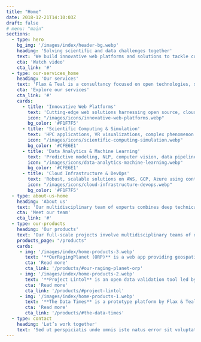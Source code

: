 ```yaml
---
title: "Home"
date: 2018-12-21T14:10:03Z
draft: false
# menu: "main"
sections:
  - type: hero
    bg_img: '/images/index/header-bg.webp'
    heading: 'Solving scientific and data challenges together'
    text: 'We build innovative web platforms and solutions to tackle complex data and scientific challenges across diverse domains. Leveraging open source technologies, cloud infrastructure, and cutting-edge approaches like machine learning and scientific computing, we collaborate with clients to develop tailored solutions that drive progress and create value.'
    cta: 'Watch video'
    cta_link: '#'
  - type: our-services_home
    heading: 'Our services'
    text: 'Flax & Teal is a consultancy focused on open technologies, serving public and private sectors through web-based solutions in computational engineering, geospatial analysis, and data science. <br> Part of the Avata Industries consortium, we build openly-licensed products and tools, often web platforms analyzing open data, geography, and physics. With industry and academic expertise, we support R&D projects, including Horizon 2020 and InnovateUK, and are certified Arches providers for cultural heritage management.'
    cta: 'Explore our services'
    cta_link: '#'
    cards:
      - title: 'Innovative Web Platforms'
        text: 'Cutting-edge web solutions harnessing open source, cloud, and advanced analytics.'
        icon: "/images/icons/innovative-web-platforms.webp"
        bg_color: '#F1F7F5'
      - title: 'Scientific Computing & Simulation'
        text: 'HPC applications, VR visualizations, complex phenomenon modeling using custom algorithms.'
        icon: "/images/icons/scientific-computing-simulation.webp"
        bg_color: '#CFE6E1'
      - title: 'Data Analytics & Machine Learning'
        text: 'Predictive modeling, NLP, computer vision, data pipelines for insights and decision-making.'
        icon: "/images/icons/data-analytics-machine-learning.webp"
        bg_color: '#CFE6E1'
      - title: 'Cloud Infrastructure & DevOps'
        text: 'Robust, scalable solutions on AWS, GCP, Azure using containers, Kubernetes, cloud-native architectures.'
        icon: "/images/icons/cloud-infrastructure-devops.webp"
        bg_color: '#F1F7F5'
  - type: about-us-home
    heading: 'About us'
    text: 'Our multidisciplinary team of experts combines deep technical knowledge with domain expertise to deliver innovative, tailored solutions. We pride ourselves on our commitment to open source collaboration, sustainable development practices, and cutting-edge research and development.'
    cta: 'Meet our team'
    cta_link: '#'
  - type: our-products
    heading: 'Our products'
    text: 'Our full-scale projects involve multidisciplinary teams of designers, media specialists, developers, app and mobile experts, infrastructure engineers, analysts and data scientists assembled as needed. Explore a few of our recent projects:'
    products_page: "/products"
    cards:
     - img: '/images/index/home-products-3.webp'
       text: '**OurRagingPlanet (ORP)** is a web app providing geospatial risk simulations to help organisations model and prepare for potential disruptions caused by extreme events like supply chain crises, natural disasters and more.'
       cta: 'Read more'
       cta_link: '/products/#our-raging-planet-orp'
     - img: '/images/index/home-products-2.webp'
       text: '**Project Lintol** is an open data validation tool led by Flax & Teal that acts like a grammar checker by integrating with existing platforms to identify potential issues in datasets before public release.'
       cta: 'Read more'
       cta_link: '/products/#project-lintol'
     - img: '/images/index/home-products-1.webp'
       text: '**The Data Times** is a prototype platform by Flax & Teal to help journalists discover local datasets and build data-driven stories.'
       cta: 'Read more'
       cta_link: '/products/#the-data-times'
  - type: contact
    heading: 'Let’s work together'
    text: 'Sed ut perspiciatis unde omnis iste natus error sit voluptatem accusantium doloremque laudantium, totam rem aperiam, eaque ipsa quae ab illo'
---
```


